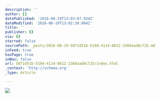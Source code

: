 ```yaml
---
description: ''
author: []
datePublished: '2016-08-19T13:03:07.924Z'
dateModified: '2016-08-19T13:02:38.804Z'
title: ''
publisher: {}
via: {}
starred: false
sourcePath: _posts/2016-08-19-5871d51b-519d-4114-8612-2368aad8c725.md
inFeed: true
hasPage: true
inNav: false
url: 5871d51b-519d-4114-8612-2368aad8c725/index.html
_context: 'http://schema.org'
_type: Article

---
```

![](https://the-grid-user-content.s3-us-west-2.amazonaws.com/990048d4-ffd8-4f6e-8ac2-37358befe7d4.png)